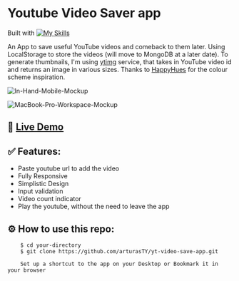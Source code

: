 # Youtube Video Saver app

Built with [![My Skills](https://skillicons.dev/icons?i=js,html,css,wasm)](https://skillicons.dev)

An App to save useful YouTube videos and comeback to them later. Using LocalStorage to store the videos (will move to MongoDB at a later date). To generate thumbnails, I'm using [ytimg](https://i.ytimg.com/vi/VIDEO_ID/) service, that takes in YouTube video id and returns an image in various sizes. Thanks to [HappyHues](https://www.happyhues.co/) for the colour scheme inspiration.

![In-Hand-Mobile-Mockup](https://user-images.githubusercontent.com/30295076/215847941-112d1cfb-8afa-4417-9e92-d6a74dd325c6.jpg)

![MacBook-Pro-Workspace-Mockup](https://user-images.githubusercontent.com/30295076/215847995-707c921a-a7c7-427c-826c-0bfd77e10e71.jpg)

## 🔗 [Live Demo](https://arturasty.github.io/yt-video-save-app/)

## ✅ Features:

* Paste youtube url to add the video
* Fully Responsive
* Simplistic Design
* Input validation
* Video count indicator
* Play the youtube, without the need to leave the app

## ⚙️ How to use this repo:
```shell
    $ cd your-directory
    $ git clone https://github.com/arturasTY/yt-video-save-app.git

    Set up a shortcut to the app on your Desktop or Bookmark it in your browser
```
